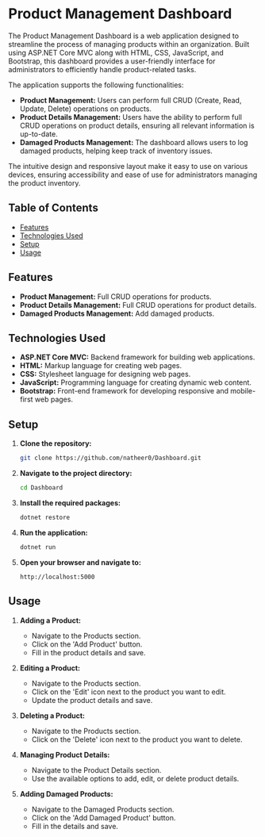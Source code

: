 # Product Management Dashboard

The Product Management Dashboard is a web application designed to streamline the process of managing products within an organization. Built using ASP.NET Core MVC along with HTML, CSS, JavaScript, and Bootstrap, this dashboard provides a user-friendly interface for administrators to efficiently handle product-related tasks.

The application supports the following functionalities:
- **Product Management:** Users can perform full CRUD (Create, Read, Update, Delete) operations on products.
- **Product Details Management:** Users have the ability to perform full CRUD operations on product details, ensuring all relevant information is up-to-date.
- **Damaged Products Management:** The dashboard allows users to log damaged products, helping keep track of inventory issues.

The intuitive design and responsive layout make it easy to use on various devices, ensuring accessibility and ease of use for administrators managing the product inventory.

## Table of Contents

- [Features](#features)
- [Technologies Used](#technologies-used)
- [Setup](#setup)
- [Usage](#usage)

## Features

- **Product Management:** Full CRUD operations for products.
- **Product Details Management:** Full CRUD operations for product details.
- **Damaged Products Management:** Add damaged products.

## Technologies Used

- **ASP.NET Core MVC:** Backend framework for building web applications.
- **HTML:** Markup language for creating web pages.
- **CSS:** Stylesheet language for designing web pages.
- **JavaScript:** Programming language for creating dynamic web content.
- **Bootstrap:** Front-end framework for developing responsive and mobile-first web pages.

## Setup

1. **Clone the repository:**
    ```bash
    git clone https://github.com/natheer0/Dashboard.git
    ```
2. **Navigate to the project directory:**
    ```bash
    cd Dashboard
    ```
3. **Install the required packages:**
    ```bash
    dotnet restore
    ```
4. **Run the application:**
    ```bash
    dotnet run
    ```
5. **Open your browser and navigate to:**
    ```
    http://localhost:5000
    ```

## Usage

1. **Adding a Product:**
    - Navigate to the Products section.
    - Click on the 'Add Product' button.
    - Fill in the product details and save.

2. **Editing a Product:**
    - Navigate to the Products section.
    - Click on the 'Edit' icon next to the product you want to edit.
    - Update the product details and save.

3. **Deleting a Product:**
    - Navigate to the Products section.
    - Click on the 'Delete' icon next to the product you want to delete.

4. **Managing Product Details:**
    - Navigate to the Product Details section.
    - Use the available options to add, edit, or delete product details.

5. **Adding Damaged Products:**
    - Navigate to the Damaged Products section.
    - Click on the 'Add Damaged Product' button.
    - Fill in the details and save.

